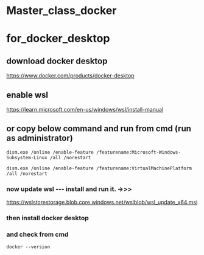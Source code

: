 # Master_class_docker
# for_docker_desktop
## download docker desktop
https://www.docker.com/products/docker-desktop 

## enable wsl 
https://learn.microsoft.com/en-us/windows/wsl/install-manual
## or  copy below command and run from cmd (run as administrator)
```
dism.exe /online /enable-feature /featurename:Microsoft-Windows-Subsystem-Linux /all /norestart
```
```
dism.exe /online /enable-feature /featurename:VirtualMachinePlatform /all /norestart
```
### now update wsl --- install and run it. ->>>

https://wslstorestorage.blob.core.windows.net/wslblob/wsl_update_x64.msi

### then install docker desktop
### and check from cmd 
```
docker --version
```
